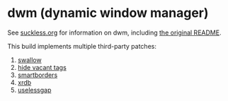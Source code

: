 # dwm (dynamic window manager)

See [suckless.org](dwm.suckless.org) for information on dwm, including [the original README](https://git.suckless.org/dwm/file/README.html).

This build implements multiple third-party patches:
1. [swallow](https://dwm.suckless.org/patches/swallow/)
2. [hide vacant tags](https://dwm.suckless.org/patches/hide_vacant_tags/)
3. [smartborders](https://dwm.suckless.org/patches/smartborders/)
4. [xrdb](https://dwm.suckless.org/patches/xrdb/)
5. [uselessgap](https://dwm.suckless.org/patches/uselessgap/)
